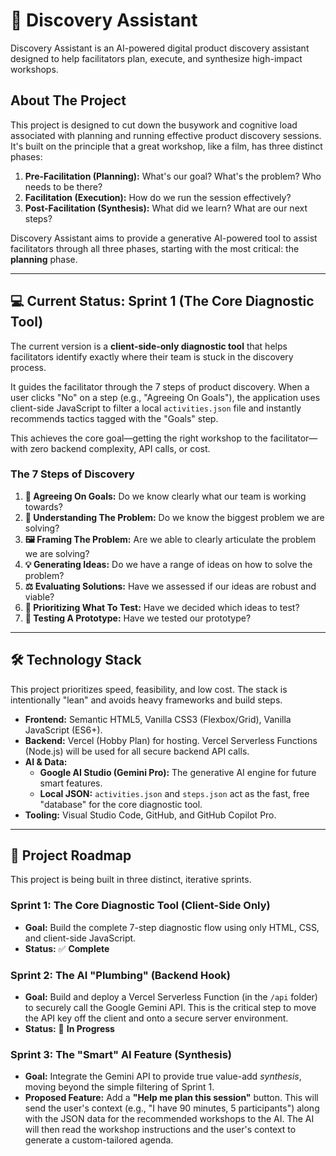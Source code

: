 # 🧭 Discovery Assistant

Discovery Assistant is an AI-powered digital product discovery assistant designed to help facilitators plan, execute, and synthesize high-impact workshops.

## About The Project

This project is designed to cut down the busywork and cognitive load associated with planning and running effective product discovery sessions. It's built on the principle that a great workshop, like a film, has three distinct phases:

1.  **Pre-Facilitation (Planning):** What's our goal? What's the problem? Who needs to be there?
2.  **Facilitation (Execution):** How do we run the session effectively?
3.  **Post-Facilitation (Synthesis):** What did we learn? What are our next steps?

Discovery Assistant aims to provide a generative AI-powered tool to assist facilitators through all three phases, starting with the most critical: the **planning** phase.

---

## 💻 Current Status: Sprint 1 (The Core Diagnostic Tool)

The current version is a **client-side-only diagnostic tool** that helps facilitators identify exactly where their team is stuck in the discovery process.

It guides the facilitator through the 7 steps of product discovery. When a user clicks "No" on a step (e.g., "Agreeing On Goals"), the application uses client-side JavaScript to filter a local `activities.json` file and instantly recommends tactics tagged with the "Goals" step.

This achieves the core goal—getting the right workshop to the facilitator—with zero backend complexity, API calls, or cost.

### The 7 Steps of Discovery

1.  **🧭 Agreeing On Goals:** Do we know clearly what our team is working towards?
2.  **🧠 Understanding The Problem:** Do we know the biggest problem we are solving?
3.  **🖼 Framing The Problem:** Are we able to clearly articulate the problem we are solving?
4.  **💡 Generating Ideas:** Do we have a range of ideas on how to solve the problem?
5.  **⚖️ Evaluating Solutions:** Have we assessed if our ideas are robust and viable?
6.  **📌 Prioritizing What To Test:** Have we decided which ideas to test?
7.  **🦺 Testing A Prototype:** Have we tested our prototype?

---

## 🛠️ Technology Stack

This project prioritizes speed, feasibility, and low cost. The stack is intentionally "lean" and avoids heavy frameworks and build steps.

* **Frontend:** Semantic HTML5, Vanilla CSS3 (Flexbox/Grid), Vanilla JavaScript (ES6+).
* **Backend:** Vercel (Hobby Plan) for hosting. Vercel Serverless Functions (Node.js) will be used for all secure backend API calls.
* **AI & Data:**
    * **Google AI Studio (Gemini Pro):** The generative AI engine for future smart features.
    * **Local JSON:** `activities.json` and `steps.json` act as the fast, free "database" for the core diagnostic tool.
* **Tooling:** Visual Studio Code, GitHub, and GitHub Copilot Pro.

---

## 🚀 Project Roadmap

This project is being built in three distinct, iterative sprints.

### Sprint 1: The Core Diagnostic Tool (Client-Side Only)

* **Goal:** Build the complete 7-step diagnostic flow using only HTML, CSS, and client-side JavaScript.
* **Status:** ✅ **Complete**

### Sprint 2: The AI "Plumbing" (Backend Hook)

* **Goal:** Build and deploy a Vercel Serverless Function (in the `/api` folder) to securely call the Google Gemini API. This is the critical step to move the API key off the client and onto a secure server environment.
* **Status:** 🏃 **In Progress**

### Sprint 3: The "Smart" AI Feature (Synthesis)

* **Goal:** Integrate the Gemini API to provide true value-add *synthesis*, moving beyond the simple filtering of Sprint 1.
* **Proposed Feature:** Add a **"Help me plan this session"** button. This will send the user's context (e.g., "I have 90 minutes, 5 participants") along with the JSON data for the recommended workshops to the AI. The AI will then read the workshop instructions and the user's context to generate a custom-tailored agenda.